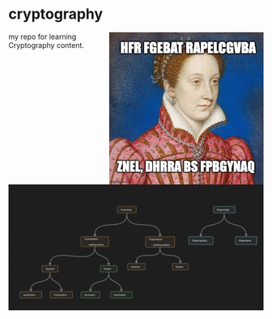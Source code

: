 
# cryptography



<img height=300 align=right src='./history.jpeg'>


my repo for learning Cryptography content.

<img src='cryptography-overview.png'>

